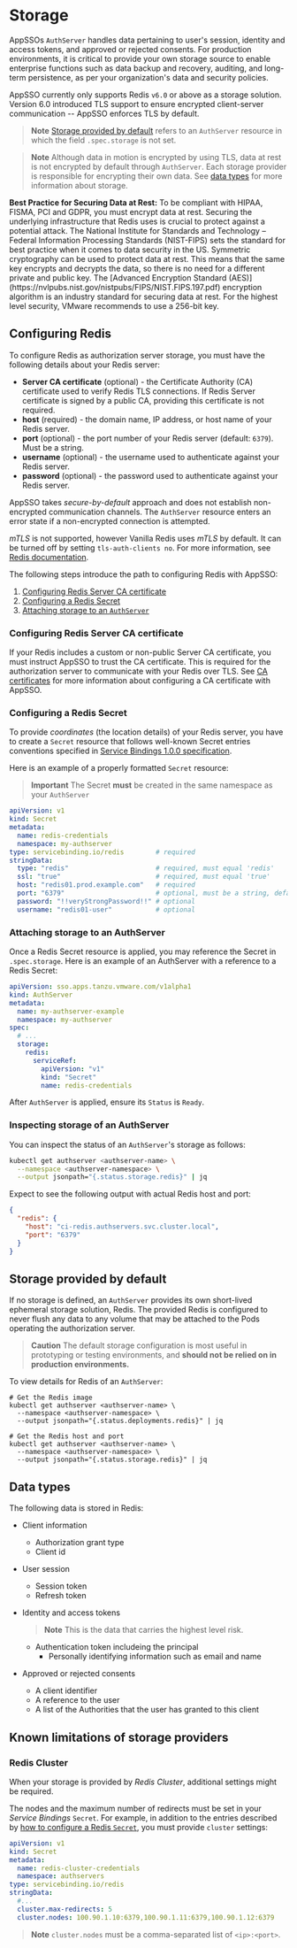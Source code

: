 # Storage

AppSSOs `AuthServer` handles data pertaining to user's session, identity and access tokens, and approved or rejected
consents. For production environments, it is critical to provide your own storage source to enable enterprise
functions such as data backup and recovery, auditing, and long-term persistence, as per your organization's data and
security policies.

AppSSO currently only supports Redis `v6.0` or above as a storage solution. Version 6.0 introduced TLS support to ensure
encrypted client-server communication -- AppSSO enforces TLS by default.

> **Note** [Storage provided by default](#storage-provided-by-default) refers to an `AuthServer` resource in which the field
`.spec.storage` is not set.

> **Note** Although data in motion is encrypted by using TLS, data at rest is not encrypted by default through `AuthServer`. Each
storage provider is responsible for encrypting their own data. See [data types](#data-types) for more
information about storage.

<p>
<strong>Best Practice for Securing Data at Rest:</strong>
To be compliant with HIPAA, FISMA, PCI and GDPR, you must encrypt data at rest. Securing
the underlying infrastructure that Redis uses is crucial to protect against a potential attack.
The National Institute for Standards and Technology – Federal Information Processing Standards (NIST-FIPS) sets the
standard for best practice when it comes to data security in the US.
Symmetric cryptography can be used to protect data at rest. This means that the same key encrypts and
decrypts the data, so there is no need for a different private and public key. The [Advanced Encryption Standard (AES)](https://nvlpubs.nist.gov/nistpubs/FIPS/NIST.FIPS.197.pdf)
encryption algorithm is an industry standard for securing data at rest. For the highest level security, VMware recommends
to use a 256-bit key.
</p>

## Configuring Redis

To configure Redis as authorization server storage, you must have the following details about your Redis server:

* **Server CA certificate** (optional) - the Certificate Authority (CA) certificate used to verify Redis TLS
  connections. If Redis Server certificate is signed by a public CA, providing this certificate is not required.
* **host** (required) - the domain name, IP address, or host name of your Redis server.
* **port** (optional) - the port number of your Redis server (default: `6379`). Must be a string.
* **username** (optional) - the username used to authenticate against your Redis server.
* **password** (optional) - the password used to authenticate against your Redis server.

AppSSO takes _secure-by-default_ approach and does not establish non-encrypted communication channels.
The `AuthServer` resource enters an error state if a non-encrypted connection is attempted.

_mTLS_ is not supported, however Vanilla Redis uses _mTLS_ by default. It can be turned off by setting `tls-auth-clients no`.
For more information, see [Redis documentation](https://redis.io/docs/management/security/encryption/#client-certificate-authentication).

The following steps introduce the path to configuring Redis with AppSSO:

1. [Configuring Redis Server CA certificate](#configuring-redis-server-ca-certificate)
1. [Configuring a Redis Secret](#configuring-a-redis-secret)
1. [Attaching storage to an `AuthServer`](#attaching-storage-to-an-authserver)

### Configuring Redis Server CA certificate

If your Redis includes a custom or non-public Server CA certificate, you must instruct AppSSO to
trust the CA certificate. This is required for the authorization server to communicate with your
Redis over TLS. See [CA certificates](ca-certs.hbs.md) for more information about configuring a CA certificate with AppSSO.

### <a id='configuring-a-redis-secret'></a>Configuring a Redis Secret

To provide _coordinates_ (the location details) of your Redis server, you have to create a `Secret` resource that
follows well-known Secret entries conventions specified
in [Service Bindings 1.0.0 specification](https://github.com/servicebinding/spec#well-known-secret-entries).

Here is an example of a properly formatted `Secret` resource:

> **Important** The Secret **must** be created in the same namespace as your `AuthServer`

```yaml
apiVersion: v1
kind: Secret
metadata:
  name: redis-credentials
  namespace: my-authserver
type: servicebinding.io/redis        # required
stringData:
  type: "redis"                      # required, must equal 'redis'
  ssl: "true"                        # required, must equal 'true'
  host: "redis01.prod.example.com"   # required
  port: "6379"                       # optional, must be a string, defaults to "6379" if left empty
  password: "!!veryStrongPassword!!" # optional
  username: "redis01-user"           # optional
```

### Attaching storage to an AuthServer

Once a Redis Secret resource is applied, you may reference the Secret in `.spec.storage`. Here is an example of an
AuthServer with a reference to a Redis Secret:

```yaml
apiVersion: sso.apps.tanzu.vmware.com/v1alpha1
kind: AuthServer
metadata:
  name: my-authserver-example
  namespace: my-authserver
spec:
  # ...
  storage:
    redis:
      serviceRef:
        apiVersion: "v1"
        kind: "Secret"
        name: redis-credentials
```

After `AuthServer` is applied, ensure its `Status` is `Ready`.

### Inspecting storage of an AuthServer

You can inspect the status of an `AuthServer`'s storage as follows:

```bash
kubectl get authserver <authserver-name> \
  --namespace <authserver-namespace> \
  --output jsonpath="{.status.storage.redis}" | jq
```

Expect to see the following output with actual Redis host and port:

```json
{
  "redis": {
    "host": "ci-redis.authservers.svc.cluster.local",
    "port": "6379"
  }
}
```

## Storage provided by default

If no storage is defined, an `AuthServer` provides its own short-lived ephemeral storage solution,
Redis. The provided Redis is configured to never flush any data to any volume that may be attached to the Pods operating
the authorization server.

> **Caution** The default storage configuration is most useful in prototyping or testing environments, and **should not be relied on
in production environments.**

To view details for Redis of an `AuthServer`:

```shell
# Get the Redis image
kubectl get authserver <authserver-name> \
  --namespace <authserver-namespace> \
  --output jsonpath="{.status.deployments.redis}" | jq

# Get the Redis host and port
kubectl get authserver <authserver-name> \
  --namespace <authserver-namespace> \
  --output jsonpath="{.status.storage.redis}" | jq
```

## <a id='data-types'></a>Data types

The following data is stored in Redis:

- Client information
    - Authorization grant type
    - Client id

- User session
    - Session token
    - Refresh token

- Identity and access tokens

    >**Note** This is the data that carries the highest level risk.

    - Authentication token includeing the principal
        - Personally identifying information such as email and name

- Approved or rejected consents
    - A client identifier
    - A reference to the user
    - A list of the Authorities that the user has granted to this client

## Known limitations of storage providers 

### Redis Cluster

When your storage is provided by _Redis Cluster_, additional settings might be required.

The nodes and the maximum number of redirects must be set in your _Service Bindings_ `Secret`.
For example, in addition to the entries described by [how to configure a Redis `Secret`](#configuring-a-redis-secret),
you must provide `cluster` settings:

```yaml
apiVersion: v1
kind: Secret
metadata:
  name: redis-cluster-credentials
  namespace: authservers
type: servicebinding.io/redis
stringData:
  #...
  cluster.max-redirects: 5
  cluster.nodes: 100.90.1.10:6379,100.90.1.11:6379,100.90.1.12:6379
```

> **Note** `cluster.nodes` must be a comma-separated list of `<ip>:<port>`.
